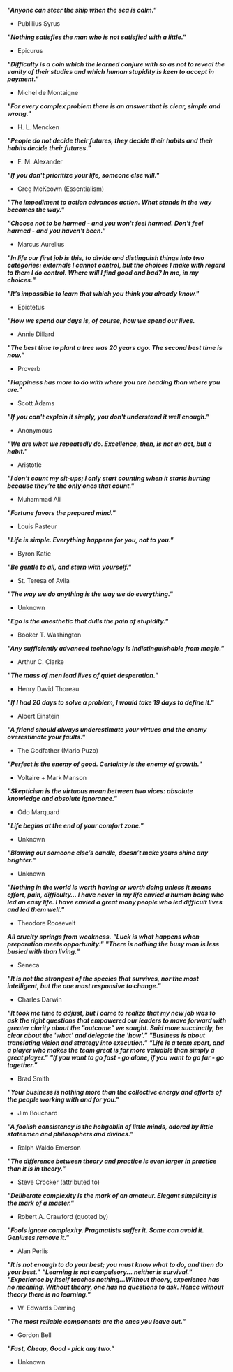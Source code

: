 ***"Anyone can steer the ship when the sea is calm."***
 - Publilius Syrus

***"Nothing satisfies the man who is not satisfied with a little."***
 - Epicurus

***"Difficulty is a coin which the learned conjure with so as not to reveal the vanity of their studies and which human stupidity is keen to accept in payment."***
 - Michel de Montaigne

***"For every complex problem there is an answer that is clear, simple and wrong."***
 - H. L. Mencken

***"People do not decide their futures, they decide their habits and their habits decide their futures."***
 - F. M. Alexander

***"If you don't prioritize your life, someone else will."***
 - Greg McKeown (Essentialism)

***"The impediment to action advances action. What stands in the way becomes the way."***

***"Choose not to be harmed - and you won't feel harmed. Don't feel harmed - and you haven't been."***
 - Marcus Aurelius

***"In life our first job is this, to divide and distinguish things into two categories: externals I cannot control, but the choices I make with regard to them I do control. Where will I find good and bad? In me, in my choices."***

***"It’s impossible to learn that which you think you already know."***
 - Epictetus

***"How we spend our days is, of course, how we spend our lives.***
 - Annie Dillard

***"The best time to plant a tree was 20 years ago. The second best time is now."***
 - Proverb

***"Happiness has more to do with where you are heading than where you are."***
 - Scott Adams

***"If you can't explain it simply, you don't understand it well enough."***
 - Anonymous

***"We are what we repeatedly do. Excellence, then, is not an act, but a habit."***
 - Aristotle

***"I don’t count my sit-ups; I only start counting when it starts hurting because they’re the only ones that count."***
 - Muhammad Ali

***"Fortune favors the prepared mind."***
 - Louis Pasteur

***"Life is simple. Everything happens for you, not to you."***
 - Byron Katie

***"Be gentle to all, and stern with yourself."***
 - St. Teresa of Avila

***"The way we do anything is the way we do everything."***
 - Unknown

***"Ego is the anesthetic that dulls the pain of stupidity."***
 - Booker T. Washington

***"Any sufficiently advanced technology is indistinguishable from magic."***
 - Arthur C. Clarke

***"The mass of men lead lives of quiet desperation."***
 - Henry David Thoreau

***"If I had 20 days to solve a problem, I would take 19 days to define it."***
 - Albert Einstein

***"A friend should always underestimate your virtues and the enemy overestimate your faults."***
 - The Godfather (Mario Puzo)

***"Perfect is the enemy of good. Certainty is the enemy of growth."***
 - Voltaire + Mark Manson

***"Skepticism is the virtuous mean between two vices: absolute knowledge and absolute ignorance."***
 - Odo Marquard

***"Life begins at the end of your comfort zone."***
 - Unknown

***"Blowing out someone else’s candle, doesn’t make yours shine any brighter."***
 - Unknown

***"Nothing in the world is worth having or worth doing unless it means effort, pain, difficulty… I have never in my life envied a human being who led an easy life. I have envied a great many people who led difficult lives and led them well."***
 - Theodore Roosevelt

***All cruelty springs from weakness.***
***"Luck is what happens when preparation meets opportunity."***
***"There is nothing the busy man is less busied with than living."***
 - Seneca

***"It is not the strongest of the species that survives, nor the most intelligent, but the one most responsive to change."***
 - Charles Darwin

***"It took me time to adjust, but I came to realize that my new job was to ask the right questions that empowered our leaders to move forward with greater clarity about the "outcome" we sought. Said more succinctly, be clear about the 'what' and delegate the 'how'."***
***"Business is about translating vision and strategy into execution."***
***"Life is a team sport, and a player who makes the team great is far more valuable than simply a great player."***
***"If you want to go fast - go alone, if you want to go far - go together."***
 - Brad Smith

***"Your business is nothing more than the collective energy and efforts of the people working with and for you."***
 - Jim Bouchard

***"A foolish consistency is the hobgoblin of little minds, adored by little statesmen and philosophers and divines."***
 - Ralph Waldo Emerson

***"The difference between theory and practice is even larger in practice than it is in theory."***
 - Steve Crocker (attributed to)

***"Deliberate complexity is the mark of an amateur. Elegant simplicity is the mark of a master."***
 - Robert A. Crawford (quoted by)

***"Fools ignore complexity. Pragmatists suffer it. Some can avoid it. Geniuses remove it."***
 - Alan Perlis

***"It is not enough to do your best; you must know what to do, and then do your best."***
***"Learning is not compulsory... neither is survival."***
***"Experience by itself teaches nothing…Without theory, experience has no meaning. Without theory, one has no questions to ask. Hence without theory there is no learning."***
 - W. Edwards Deming

***"The most reliable components are the ones you leave out."***
 - Gordon Bell

***"Fast, Cheap, Good - pick any two."*** 
 - Unknown
